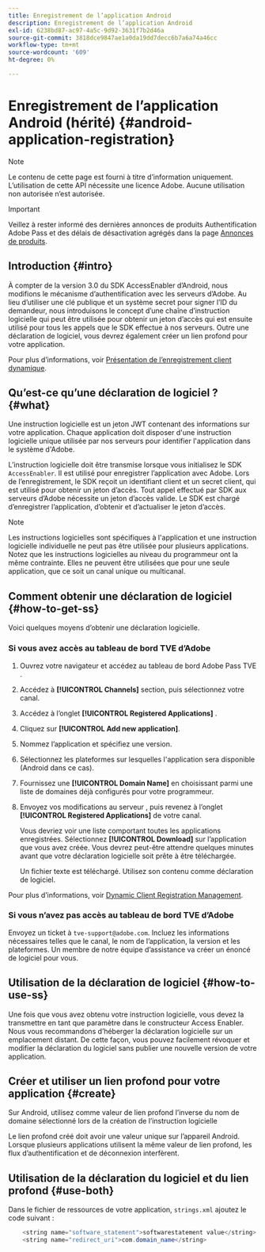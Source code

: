 ```yaml
---
title: Enregistrement de l’application Android
description: Enregistrement de l’application Android
exl-id: 6238bd87-ac97-4a5c-9d92-3631f7b2d46a
source-git-commit: 3818dce9847ae1a0da19dd7decc6b7a6a74a46cc
workflow-type: tm+mt
source-wordcount: '609'
ht-degree: 0%

---
```


# Enregistrement de l’application Android (hérité) {#android-application-registration}

>[!NOTE]
>
>Le contenu de cette page est fourni à titre d’information uniquement. L’utilisation de cette API nécessite une licence Adobe. Aucune utilisation non autorisée n’est autorisée.

>[!IMPORTANT]
>
> Veillez à rester informé des dernières annonces de produits Authentification Adobe Pass et des délais de désactivation agrégés dans la page [Annonces de produits](/help/authentication/product-announcements.md).

## Introduction {#intro}

À compter de la version 3.0 du SDK AccessEnabler d’Android, nous modifions le mécanisme d’authentification avec les serveurs d’Adobe. Au lieu d’utiliser une clé publique et un système secret pour signer l’ID du demandeur, nous introduisons le concept d’une chaîne d’instruction logicielle qui peut être utilisée pour obtenir un jeton d’accès qui est ensuite utilisé pour tous les appels que le SDK effectue à nos serveurs. Outre une déclaration de logiciel, vous devrez également créer un lien profond pour votre application.

Pour plus d’informations, voir [Présentation de l’enregistrement client dynamique](../../../rest-apis/rest-api-dcr/dynamic-client-registration-overview.md).

## Qu’est-ce qu’une déclaration de logiciel ? {#what}

Une instruction logicielle est un jeton JWT contenant des informations sur votre application. Chaque application doit disposer d&#39;une instruction logicielle unique utilisée par nos serveurs pour identifier l&#39;application dans le système d&#39;Adobe.

L’instruction logicielle doit être transmise lorsque vous initialisez le SDK `AccessEnabler`. Il est utilisé pour enregistrer l’application avec Adobe. Lors de l’enregistrement, le SDK reçoit un identifiant client et un secret client, qui est utilisé pour obtenir un jeton d’accès. Tout appel effectué par SDK aux serveurs d’Adobe nécessite un jeton d’accès valide. Le SDK est chargé d’enregistrer l’application, d’obtenir et d’actualiser le jeton d’accès.

>[!NOTE]
>
>Les instructions logicielles sont spécifiques à l&#39;application et une instruction logicielle individuelle ne peut pas être utilisée pour plusieurs applications. Notez que les instructions logicielles au niveau du programmeur ont la même contrainte. Elles ne peuvent être utilisées que pour une seule application, que ce soit un canal unique ou multicanal.

## Comment obtenir une déclaration de logiciel {#how-to-get-ss}

Voici quelques moyens d’obtenir une déclaration logicielle.

### Si vous avez accès au tableau de bord TVE d’Adobe

1. Ouvrez votre navigateur et accédez au tableau de bord Adobe Pass TVE [](https://experience.adobe.com/#/pass/authentication).

1. Accédez à **[!UICONTROL Channels]** section, puis sélectionnez votre canal.

1. Accédez à l’onglet **[!UICONTROL Registered Applications]** .

1. Cliquez sur **[!UICONTROL Add new application]**.

1. Nommez l’application et spécifiez une version.

1. Sélectionnez les plateformes sur lesquelles l&#39;application sera disponible (Android dans ce cas).

1. Fournissez une **[!UICONTROL Domain Name]** en choisissant parmi une liste de domaines déjà configurés pour votre programmeur.

1. Envoyez vos modifications au serveur , puis revenez à l’onglet **[!UICONTROL Registered Applications]** de votre canal.

   Vous devriez voir une liste comportant toutes les applications enregistrées. Sélectionnez **[!UICONTROL Download]** sur l’application que vous avez créée. Vous devrez peut-être attendre quelques minutes avant que votre déclaration logicielle soit prête à être téléchargée.

   Un fichier texte est téléchargé. Utilisez son contenu comme déclaration de logiciel.

Pour plus d’informations, voir [Dynamic Client Registration Management](../../../rest-apis/rest-api-dcr/dynamic-client-registration-overview.md#dynamic-client-registration-management).

### Si vous n’avez pas accès au tableau de bord TVE d’Adobe

Envoyez un ticket à `tve-support@adobe.com`. Incluez les informations nécessaires telles que le canal, le nom de l’application, la version et les plateformes. Un membre de notre équipe d’assistance va créer un énoncé de logiciel pour vous.

## Utilisation de la déclaration de logiciel {#how-to-use-ss}

Une fois que vous avez obtenu votre instruction logicielle, vous devez la transmettre en tant que paramètre dans le constructeur Access Enabler. Nous vous recommandons d’héberger la déclaration logicielle sur un emplacement distant. De cette façon, vous pouvez facilement révoquer et modifier la déclaration du logiciel sans publier une nouvelle version de votre application.

## Créer et utiliser un lien profond pour votre application {#create}

Sur Android, utilisez comme valeur de lien profond l’inverse du nom de domaine sélectionné lors de la création de l’instruction logicielle

Le lien profond créé doit avoir une valeur unique sur l’appareil Android. Lorsque plusieurs applications utilisent la même valeur de lien profond, les flux d’authentification et de déconnexion interfèrent.

## Utilisation de la déclaration du logiciel et du lien profond {#use-both}

Dans le fichier de ressources de votre application, `strings.xml` ajoutez le code suivant :

```JAVA
    <string name="software_statement">softwarestatement value</string>
    <string name="redirect_uri">com.domain_name</string>
```
